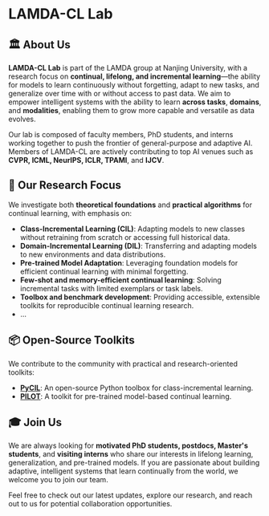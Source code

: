 # LAMDA-CL Lab

## 🏛 About Us

**LAMDA-CL Lab** is part of the LAMDA group at Nanjing University, with a research focus on **continual, lifelong, and incremental learning**—the ability for models to learn continuously without forgetting, adapt to new tasks, and generalize over time with or without access to past data.
We aim to empower intelligent systems with the ability to learn **across tasks**, **domains**, and **modalities**, enabling them to grow more capable and versatile as data evolves.

Our lab is composed of faculty members, PhD students, and interns working together to push the frontier of general-purpose and adaptive AI. Members of LAMDA-CL are actively contributing to top AI venues such as **CVPR, ICML, NeurIPS, ICLR, TPAMI**, and **IJCV**.

## 🔬 Our Research Focus

We investigate both **theoretical foundations** and **practical algorithms** for continual learning, with emphasis on:

- **Class-Incremental Learning (CIL)**: Adapting models to new classes without retraining from scratch or accessing full historical data.
- **Domain-Incremental Learning (DIL)**: Transferring and adapting models to new environments and data distributions.
- **Pre-trained Model Adaptation**: Leveraging foundation models for efficient continual learning with minimal forgetting.
- **Few-shot and memory-efficient continual learning**: Solving incremental tasks with limited exemplars or task labels.
- **Toolbox and benchmark development**: Providing accessible, extensible toolkits for reproducible continual learning research.
- ...



## 📦 Open-Source Toolkits

We contribute to the community with practical and research-oriented toolkits:

- [**PyCIL**](https://github.com/LAMDA-CL/LAMDA-PILOT): An open-source Python toolbox for class-incremental learning.
- [**PILOT**](https://github.com/LAMDA-CL/PyCIL): A toolkit for pre-trained model-based continual learning.

## 🎓 Join Us

We are always looking for **motivated PhD students, postdocs, Master's students**, and **visiting interns** who share our interests in lifelong learning, generalization, and pre-trained models. If you are passionate about building adaptive, intelligent systems that learn continually from the world, we welcome you to join our team.

Feel free to check out our latest updates, explore our research, and reach out to us for potential collaboration opportunities.

